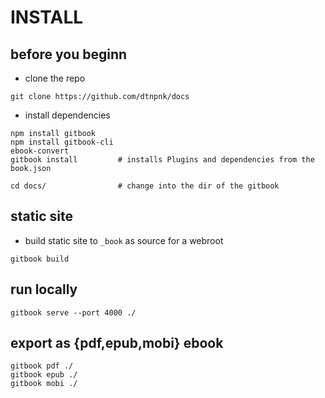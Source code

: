 # INSTALL


## before you beginn
- clone the repo
```
git clone https://github.com/dtnpnk/docs
```

- install dependencies
```
npm install gitbook
npm install gitbook-cli
ebook-convert
gitbook install         # installs Plugins and dependencies from the book.json
```
```
cd docs/                # change into the dir of the gitbook
```

## static site 
- build static site to `_book` as source for a webroot
```
gitbook build
```

## run locally 
```
gitbook serve --port 4000 ./
```


## export as {pdf,epub,mobi} ebook
```
gitbook pdf ./
gitbook epub ./
gitbook mobi ./
```
